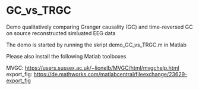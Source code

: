 # GC_vs_TRGC

Demo qualitatively comparing Granger causality (GC) and time-reversed GC on source reconstructed simluated EEG data

The demo is started by running the skript demo_GC_vs_TRGC.m in Matlab

Please also install the following Matlab toolboxes

MVGC: https://users.sussex.ac.uk/~lionelb/MVGC/html/mvgchelp.html
export_fig: https://de.mathworks.com/matlabcentral/fileexchange/23629-export_fig
